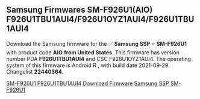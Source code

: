 <h2>Samsung Firmwares SM-F926U1(AIO) F926U1TBU1AUI4/F926U1OYZ1AUI4/F926U1TBU1AUI4</h2>
Download the Samsung firmware for the ✅ <strong>Samsung SSP </strong> ⭐ <strong>SM-F926U1</strong> with product code <strong>AIO</strong> <strong> from United States</strong>. This firmware has version number PDA <strong>F926U1TBU1AUI4</strong> and CSC F926U1OYZ1AUI4. The operating system of this firmware is Android R , with build date 2021-09-29. Changelist <strong>22440364</strong>.


[SM-F926U1](https://samfirm.shop/samsung/model/SM-F926U1)
[F926U1TBU1AUI4](https://samfirm.shop/samsung/pda/F926U1TBU1AUI4)
[Download Firmware Samsung SSP SM-F926U1](https://samfirm.shop/samsung/firmware/461245)
